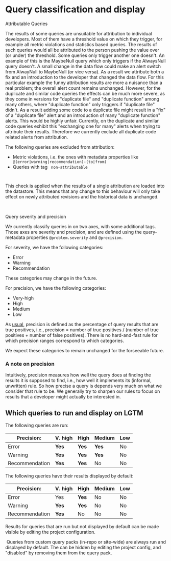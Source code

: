 # Query classification and display

Attributable Queries

The results of some queries are unsuitable for attribution to individual
developers. Most of them have a threshold value on which they trigger,
for example all metric violations and statistics based queries. The
results of such queries would all be attributed to the person pushing
the value over (or under) the threshold. Some queries only trigger
another one doesn't. An example of this is the MaybeNull query which
only triggers if the AlwaysNull query doesn't. A small change in the
data flow could make an alert switch from AlwayNull to MaybeNull (or
vice versa). As a result we attribute both a fix and an introduction to
the developer that changed the data flow. For this particular example
the funny attribution results are more a nuisance than a real problem;
the overall alert count remains unchanged. However, for the duplicate
and similar code queries the effects can be much more severe, as they
come in versions for "duplicate file" and "duplicate function" among
many others, where "duplicate function" only triggers if "duplicate
file" didn't. As a result adding some code to a duplicate file might
result in a "fix" of a "duplicate file" alert and an introduction of
many "duplicate function" alerts. This would be highly unfair.
Currently, on the duplicate and similar code queries exhibit this
"exchanging one for many" alerts when trying to attribute their results.
Therefore we currently exclude all duplicate code related alerts from
attribution.

The following queries are excluded from attribution:

  - Metric violations, i.e. the ones with metadata properties like ` 
    @(error|warning|recommendation)-(to|from)  `
  - Queries with tag `  non-attributable `

`   `

<div>

<div>

This check is applied when the results of a single attribution are
loaded into the datastore. This means that any change to this behaviour
will only take effect on newly attributed revisions and the historical
data is unchanged.

</div>

</div>

 

Query severity and precision

We currently classify queries in on two axes, with some additional tags.
Those axes are severity and precision, and are defined using the
query-metadata properties `@problem.severity` and `@precision`.

For severity, we have the following categories:

  - Error
  - Warning
  - Recommendation

These categories may change in the future.

For precision, we have the following categories:

  - Very-high
  - High
  - Medium
  - Low

As [usual](https://en.wikipedia.org/wiki/Precision_and_recall),
precision is defined as the percentage of query results that are true
positives, i.e., precision = number of true positives / (number of true
positives + number of false positives). There is no hard-and-fast rule
for which precision ranges correspond to which categories.

We expect these categories to remain unchanged for the forseeable
future.

### A note on precision

Intuitively, precision measures how well the query does at finding the
results it is supposed to find, i.e., how well it implements its
(informal, unwritten) rule. So how precise a query is depends very much
on what we consider that rule to be. We generally try to sharpen our
rules to focus on results that a developer might actually be interested
in.

  

## Which queries to run and display on LGTM

The following queries are run:

<div class="table-wrap">

| Precision:     | V. high     | High    | Medium  | Low |
| -------------- | ----------- | ------- | ------- | --- |
| Error          | ****Yes**** | **Yes** | **Yes** | No  |
| Warning        | ****Yes**** | **Yes** | **Yes** | No  |
| Recommendation | ****Yes**** | **Yes** | No      | No  |

</div>

The following queries have their results displayed by default:

<div class="table-wrap">

| Precision:     | V. high     | High        | Medium | Low |
| -------------- | ----------- | ----------- | ------ | --- |
| Error          | Yes         | ****Yes**** | No     | No  |
| Warning        | ****Yes**** | ****Yes**** | No     | No  |
| Recommendation | ****Yes**** | No          | No     | No  |

</div>

  
Results for queries that are run but not displayed by default can be
made visible by editing the project configuration.

  
 Queries from custom query packs (in-repo or site-wide) are always run
and displayed by default. The can be hidden by editing the project
config, and "disabled" by removing them from the query pack.
